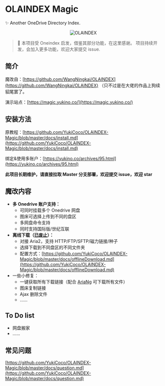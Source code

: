 # OLAINDEX Magic

✨ Another OneDrive Directory Index.

<div align=center><img alt="OLAINDEX" src="https://i.loli.net/2019/06/15/5d049d72309c376133.png"/></div>

> 👋 本项目受 Oneindex 启发，借鉴其部分功能，在这里感谢。 项目持续开发，会加入更多功能，欢迎大家提交 issue.

## 简介
魔改自：[https://github.com/WangNingkai/OLAINDEX](https://github.com/WangNingkai/OLAINDEX)
（只不过是在大佬的作品上狗续貂尾罢了。

演示站点：[https://magic.yukino.co/](https://magic.yukino.co/)
## 安装方法
原教程：[https://github.com/YukiCoco/OLAINDEX-Magic/blob/master/docs/install.md](https://github.com/YukiCoco/OLAINDEX-Magic/blob/master/docs/install.md)

绑定&使用多账户：[https://yukino.co/archives/95.html](https://yukino.co/archives/95.html)

**此项目长期维护，请直接拉取 Master 分支部署，欢迎提交 issue，欢迎 star**


## 魔改内容

+ **多 Onedrive 账户支持：**
    + 可同时挂载多个 Onedrive 网盘
    + 图床可选择上传到不同的盘区
    + 多网盘命令支持
    + 同时支持国际版/世纪互联
+ **离线下载（[已废止](https://github.com/YukiCoco/OLAINDEX-Magic/blob/master/docs/offlineDownload.md)）：**
    + 对接 Aria2，支持 HTTP/FTP/SFTP/磁力链接/种子
    + 选择下载到不同盘区的不同文件夹
    + 配置方式：[https://github.com/YukiCoco/OLAINDEX-Magic/blob/master/docs/offlineDownload.md](https://github.com/YukiCoco/OLAINDEX-Magic/blob/master/docs/offlineDownload.md)
+ 一些小修复：
    + 一键获取所有下载链接（配合 [AriaNg](https://github.com/mayswind/AriaNg) 可下载所有文件）
    + 图床复制链接
    + Ajax 删除文件
    + ......

## To Do list
 + 网盘搬家
 + ......

## 常见问题
[https://github.com/YukiCoco/OLAINDEX-Magic/blob/master/docs/question.md](https://github.com/YukiCoco/OLAINDEX-Magic/blob/master/docs/question.md)
